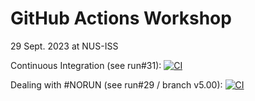 # GitHub Actions Workshop
29 Sept. 2023 at NUS-ISS

Continuous Integration (see run#31): [![CI](https://github.com/YixinZ-NUS/dipsa41ccicd/actions/workflows/basic.yml/badge.svg?branch=v6.00)](https://github.com/YixinZ-NUS/dipsa41ccicd/actions/workflows/basic.yml)

Dealing with #NORUN (see run#29 / branch v5.00): [![CI](https://github.com/YixinZ-NUS/dipsa41ccicd/actions/workflows/basic.yml/badge.svg?branch=v5.00)](https://github.com/YixinZ-NUS/dipsa41ccicd/actions/workflows/basic.yml)